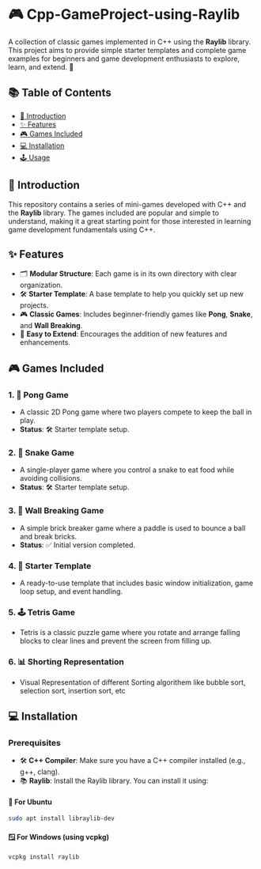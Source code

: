 # 🎮 Cpp-GameProject-using-Raylib

A collection of classic games implemented in C++ using the **Raylib** library. This project aims to provide simple starter templates and complete game examples for beginners and game development enthusiasts to explore, learn, and extend. 🚀

## 📚 Table of Contents
- [🎉 Introduction](#introduction)
- [✨ Features](#features)
- [🎮 Games Included](#games-included)
- [💻 Installation](#installation)
- [🕹️ Usage](#usage)

## 🎉 Introduction
This repository contains a series of mini-games developed with C++ and the **Raylib** library. The games included are popular and simple to understand, making it a great starting point for those interested in learning game development fundamentals using C++.

## ✨ Features
- 🗂️ **Modular Structure**: Each game is in its own directory with clear organization.
- 🛠️ **Starter Template**: A base template to help you quickly set up new projects.
- 🎮 **Classic Games**: Includes beginner-friendly games like **Pong**, **Snake**, and **Wall Breaking**.
- 🔄 **Easy to Extend**: Encourages the addition of new features and enhancements.

## 🎮 Games Included

### 1. 🏓 Pong Game
- A classic 2D Pong game where two players compete to keep the ball in play.
- **Status**: 🛠️ Starter template setup.

### 2. 🐍 Snake Game
- A single-player game where you control a snake to eat food while avoiding collisions.
- **Status**: 🛠️ Starter template setup.

### 3. 🧱 Wall Breaking Game
- A simple brick breaker game where a paddle is used to bounce a ball and break bricks.
- **Status**: ✅ Initial version completed.

### 4. 📝 Starter Template
- A ready-to-use template that includes basic window initialization, game loop setup, and event handling.

### 5. 🕹️ Tetris Game
- Tetris is a classic puzzle game where you rotate and arrange falling blocks to clear lines and prevent the screen from filling up.

### 6. 📊 Shorting Representation
- Visual Representation of different Sorting algorithem like bubble sort, selection sort, insertion sort, etc  

## 💻 Installation

### Prerequisites
- 🛠️ **C++ Compiler**: Make sure you have a C++ compiler installed (e.g., g++, clang).
- 📚 **Raylib**: Install the Raylib library. You can install it using:

#### 🐧 For Ubuntu
```bash
sudo apt install libraylib-dev
```
#### 🪟 For Windows (using vcpkg)
```bash
vcpkg install raylib
```
